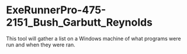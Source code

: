 # ExeRunnerPro-475-2151_Bush_Garbutt_Reynolds
This tool will gather a list on a Windows machine of what programs were run and when they were ran.
